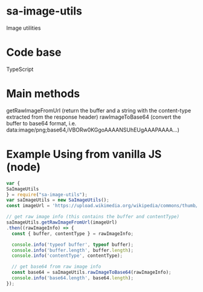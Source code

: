 # sa-image-utils
Image utilities

# Code base
TypeScript

# Main methods
getRawImageFromUrl (return the buffer and a string with the content-type extracted from the response header)
rawImageToBase64 (convert the buffer to base64 format, i.e. data:image/png;base64,iVBORw0KGgoAAAANSUhEUgAAAPAAAA...)

# Example Using from vanilla JS (node)
```javascript
var {
SaImageUtils 
} = require("sa-image-utils");
var saImageUtils = new SaImageUtils();
const imageUrl = 'https://upload.wikimedia.org/wikipedia/commons/thumb/6/6a/JavaScript-logo.png/240px-JavaScript-logo.png';

// get raw image info (this contains the buffer and contentType)
saImageUtils.getRawImageFromUrl(imageUrl)
.then((rawImageInfo) => {
  const { buffer, contentType } = rawImageInfo;

  console.info('typeof buffer', typeof buffer);
  console.info('buffer.length', buffer.length);
  console.info('contentType', contentType);

  // get base64 from raw image info
  const base64 = saImageUtils.rawImageToBase64(rawImageInfo);
  console.info('base64.length', base64.length);
});
```
